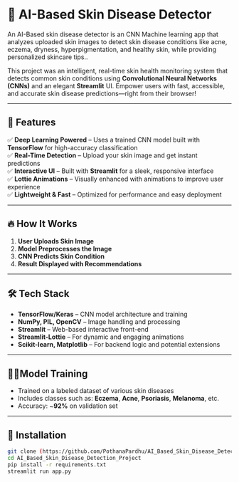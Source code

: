 # 🌿 AI-Based Skin Disease Detector
An AI-Based skin disease detector is an CNN Machine learning app that analyzes uploaded skin images to detect skin disease conditions like acne, eczema, dryness, hyperpigmentation, and healthy skin, while providing personalized skincare tips..

This project was an intelligent, real-time skin health monitoring system that detects common skin conditions using **Convolutional Neural Networks (CNNs)** and an elegant **Streamlit** UI. Empower users with fast, accessible, and accurate skin disease predictions—right from their browser!

---

## 🚀 Features

✅ **Deep Learning Powered** – Uses a trained CNN model built with **TensorFlow** for high-accuracy classification  
✅ **Real-Time Detection** – Upload your skin image and get instant predictions  
✅ **Interactive UI** – Built with **Streamlit** for a sleek, responsive interface  
✅ **Lottie Animations** – Visually enhanced with animations to improve user experience  
✅ **Lightweight & Fast** – Optimized for performance and easy deployment  

---

## 🔥 How It Works

1. **User Uploads Skin Image**  
2. **Model Preprocesses the Image**  
3. **CNN Predicts Skin Condition**  
4. **Result Displayed with Recommendations**

---

## 🛠️ Tech Stack

-  **TensorFlow/Keras** – CNN model architecture and training  
-  **NumPy, PIL, OpenCV** – Image handling and processing  
-  **Streamlit** – Web-based interactive front-end  
-  **Streamlit-Lottie** – For dynamic and engaging animations  
-  **Scikit-learn, Matplotlib** – For backend logic and potential extensions

---

## 🏋️‍♀️Model Training

- Trained on a labeled dataset of various skin diseases
- Includes classes such as: **Eczema**, **Acne**, **Psoriasis**, **Melanoma**, etc.
- Accuracy: ~**92%** on validation set

---

## 🔧 Installation

```bash
git clone (https://github.com/PothanaPardhu/AI_Based_Skin_Disease_Detection_Project)
cd AI_Based_Skin_Disease_Detection_Project
pip install -r requirements.txt
streamlit run app.py


